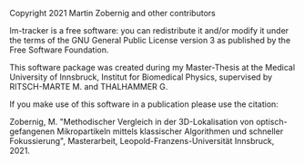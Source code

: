 Copyright 2021 Martin Zobernig and other contributors

lm-tracker is a free software: you can redistribute it and/or modify
it under the terms of the GNU General Public License version 3
as published by the Free Software Foundation.

This software package was created during my Master-Thesis 
at the Medical University of Innsbruck, Institut for Biomedical
Physics, supervised by RITSCH-MARTE M. and THALHAMMER G.

If you make use of this software in a publication please use the citation:

Zobernig, M. "Methodischer Vergleich in der 3D-Lokalisation von
optisch-gefangenen Mikropartikeln mittels klassischer Algorithmen und
schneller Fokussierung", Masterarbeit, Leopold-Franzens-Universität
Innsbruck, 2021.
